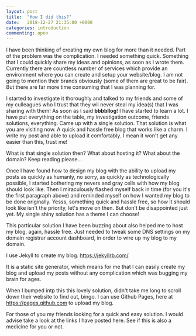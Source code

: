 ```yaml
---
layout: post
title:  "How I did this?"
date:   2018-12-27 21:35:00 +0000
categories: introduction
commenting: open
---
```


I have been thinking of creating my own blog for more than it needed. Part of the problem was the complication. I needed something quick. Something that I could quickly share my ideas and opinions, as soon as I wrote them. Currently there are countless number of services which provide an environment where you can create and setup your website/blog. I am not going to mention their brands obviously (some of them are great to be fair). But there are far more time consuming that I was planning for.

I started to investigate it thoroughly and talked to my friends and some of my culleagues who I trust that they wil never steal my idea(s) that I was sharing with them! As soon as I said **bbbbllog**! I have started to learn a lot. I have put everything on the table, my investigation outcome, friends solutions, everything. Came up with a single solution. That solution is what you are visiting now. A quick and hassle free blog that works like a charm. I write my post and able to upload it comfortably. I mean it won't get any easier than this, trust me!

What is that single solution then? What about hosting it? What about the domain? Keep reading please...

Once I have found how to design my blog with the ability to upload my posts as quickly as humanly, no sorry, as quickly as technologically possible, I started bothering my nevers and gray cells with how my blog should look like. Then I miraculously flashed myself back in time (for you it's the first paragraph above) and reminded myself on how I wanted my blog to be done originally. Yesss, something quick and hassle free, so how it should look like isn't the priority, let's move on then. But don't be disappointed just yet. My single shiny solution has a theme I can choose!

This particular solution I have been buzzing about also helped me to host my blog, again, hassle free. Just needed to tweak some DNS settings on my domain registrar account dashboard, in order to wire up my blog to my domain.

I use Jekyll to create my blog. https://jekyllrb.com/

It is a static site generator, which means for me that I can easily create my blog and upload my posts without any complication which was bugging my brain for ages.

When I bumped intp this this lovely solution, didn't take me long to scroll down their website to find out, bingo. I can use Github Pages, here at https://pages.github.com to upload my blog.

For those of you my friends looking for a quick and easy solution. I would advise take a look at the links I have posted here. See if this is also a medicine for you or not.
